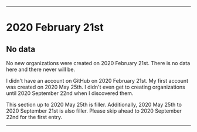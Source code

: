 
***

# 2020 February 21st

## No data

No new organizations were created on 2020 February 21st. There is no data here and there never will be.

I didn't have an account on GitHub on 2020 February 21st. My first account was created on 2020 May 25th. I didn't even get to creating organizations until 2020 September 22nd when I discovered them.

This section up to 2020 May 25th is filler. Additionally, 2020 May 25th to 2020 September 21st is also filler. Please skip ahead to 2020 September 22nd for the first entry.

***
